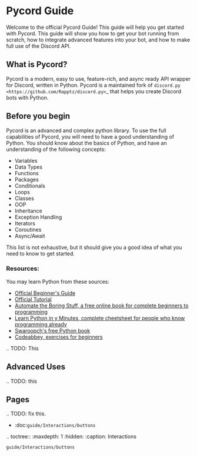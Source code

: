 # Pycord Guide

Welcome to the official Pycord Guide! This guide will help you get started with Pycord. This guide will show you how to get your bot running from scratch, how to integrate advanced features into your bot, and how to make full use of the Discord API.

## What is Pycord?

Pycord is a modern, easy to use, feature-rich, and async ready API wrapper for Discord, written in Python. Pycord is a maintained fork of `discord.py <https://github.com/Rapptz/discord.py>`_ that helps you create Discord bots with Python.


## Before you begin

Pycord is an advanced and complex python library. To use the full capabilities of Pycord, you will need to have a good understanding of Python. You should know about the basics of Python, and have an understanding of the following concepts:

* Variables
* Data Types
* Functions
* Packages
* Conditionals
* Loops
* Classes
* OOP
* Inheritance
* Exception Handling
* Iterators
* Coroutines
* Async/Await

This list is not exhaustive, but it should give you a good idea of what you need to know to get started.

### **Resources**:

You may learn Python from these sources:

* [Official Beginner's Guide](https://wiki.python.org/moin/BeginnersGuide)
* [Official Tutorial](https://docs.python.org/3/tutorial/)
* [Automate the Boring Stuff, a free online book for complete beginners to programming](https://automatetheboringstuff.com/)
* [Learn Python in y Minutes, complete cheetsheet for people who know programming already](https://learnxinyminutes.com/docs/python3/)
* [Swaroopch's free Python book](http://python.swaroopch.com/)
* [Codeabbey, exercises for beginners](http://www.codeabbey.com/)

.. TODO: This

## Advanced Uses

.. TODO: this


## Pages

.. TODO: fix this.

* :doc:`guide/Interactions/buttons`

.. toctree::
    :maxdepth: 1
    :hidden:
    :caption: Interactions

    guide/Interactions/buttons
